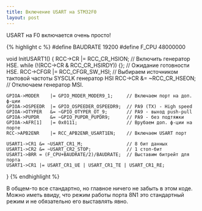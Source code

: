 ```yaml
---
title: Включение USART на STM32F0
layout: post
---
```

USART на F0 включается очень просто!

<!-- more -->

{% highlight c %}
#define BAUDRATE	19200
#define F_CPU		48000000

void InitUSART1() {
	RCC->CR		|= RCC_CR_HSION;			// Включить генератор HSE.
	while (!(RCC->CR & RCC_CR_HSIRDY)) {};	// Ожидание готовности HSE.
	RCC->CFGR	|= RCC_CFGR_SW_HSI;			// Выбираем источником тактовой частоты SYSCLK генератор HSI
	RCC->CR		&= ~RCC_CR_HSEON;			// Отключаем генератор MSI.

	GPIOA->MODER	|= GPIO_MODER_MODER9_1;		// Включаем порт на доп. ф-ции
	GPIOA->OSPEEDR	|= GPIO_OSPEEDER_OSPEEDR9;	// PA9 (TX) - High speed
	GPIOA->OTYPER	&= ~GPIO_OTYPER_OT_9;		// PA9 - выход push-pull
	GPIOA->PUPDR	&= ~GPIO_PUPDR_PUPDR9;		// PA9 - без подтяжки
	GPIOA->AFR[1]	|= 0x0111;					// Врубаем доп. ф-ции на порте
	RCC->APB2ENR	|= RCC_APB2ENR_USART1EN;	// Включаем USART порт

	USART1->CR1	&= ~USART_CR1_M;				// 8 бит данных
	USART1->CR2	&= ~USART_CR2_STOP;				// 1 стоп-бит
	USART1->BRR	= (F_CPU+BAUDRATE/2)/BAUDRATE;	// Выставим битрейт для порта
	USART1->CR1	|= USART_CR1_UE | USART_CR1_TE | USART_CR1_RE;
}
{% endhighlight %}

В общем-то все стандартно, но главное ничего не забыть в этом коде. Можно иметь ввиду, что
режим работы порта 8N1 это стандартный режим и не обязательно его выставлять явно.